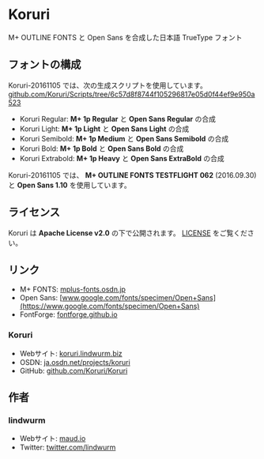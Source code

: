 # Koruri

M+ OUTLINE FONTS と Open Sans を合成した日本語 TrueType フォント

## フォントの構成

Koruri-20161105 では、次の生成スクリプトを使用しています。  
[github.com/Koruri/Scripts/tree/6c57d8f8744f105296817e05d0f44ef9e950a523](https://github.com/Koruri/Scripts/tree/6c57d8f8744f105296817e05d0f44ef9e950a523)

- Koruri Regular: **M+ 1p Regular** と **Open Sans Regular** の合成
- Koruri Light: **M+ 1p Light** と **Open Sans Light** の合成
- Koruri Semibold: **M+ 1p Medium** と **Open Sans Semibold** の合成
- Koruri Bold: **M+ 1p Bold** と **Open Sans Bold** の合成
- Koruri Extrabold: **M+ 1p Heavy** と **Open Sans ExtraBold** の合成

Koruri-20161105 では、 **M+ OUTLINE FONTS TESTFLIGHT 062** (2016.09.30) と **Open Sans 1.10** を使用しています。

## ライセンス

Koruri は **Apache License v2.0** の下で公開されます。 [LICENSE](LICENSE) をご覧ください。

## リンク

- M+ FONTS: [mplus-fonts.osdn.jp](http://mplus-fonts.osdn.jp)
- Open Sans: [www.google.com/fonts/specimen/Open+Sans](https://www.google.com/fonts/specimen/Open+Sans)
- FontForge: [fontforge.github.io](http://fontforge.github.io)

### Koruri

- Webサイト: [koruri.lindwurm.biz](http://koruri.lindwurm.biz)
- OSDN: [ja.osdn.net/projects/koruri](https://ja.osdn.net/projects/koruri)
- GitHub: [github.com/Koruri/Koruri](https://github.com/Koruri/Koruri)

## 作者

### lindwurm

- Webサイト: [maud.io](https://maud.io)
- Twitter: [twitter.com/lindwurm](https://twitter.com/lindwurm)
